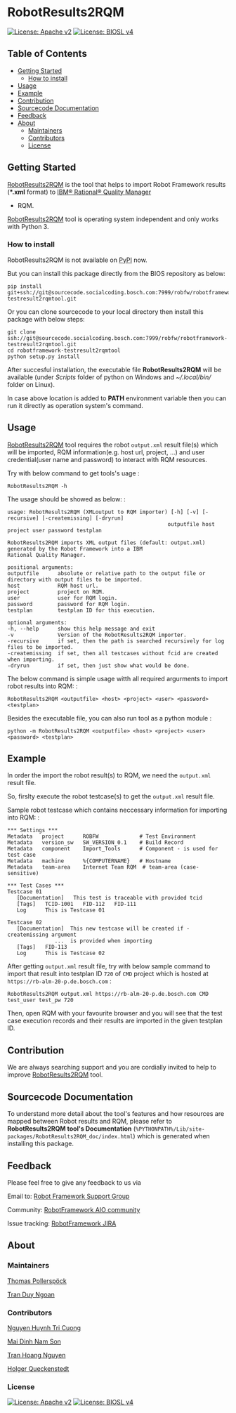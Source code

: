 # RobotResults2RQM

[![License: Apache
v2](https://img.shields.io/pypi/l/robotframework.svg)](http://www.apache.org/licenses/LICENSE-2.0.html)
[![License: BIOSL
v4](http://bios.intranet.bosch.com/bioslv4-badge.svg)](http://bios.intranet.bosch.com/bioslv4.txt)

## Table of Contents

-   [Getting Started](#getting-started)
    -   [How to install](#how-to-install)
-   [Usage](#usage)
-   [Example](#example)
-   [Contribution](#contribution)
-   [Sourcecode Documentation](#documentation)
-   [Feedback](#feedback)
-   [About](#about)
    -   [Maintainers](#maintainers)
    -   [Contributors](#contributors)
    -   [License](#license)

## Getting Started

[RobotResults2RQM](https://sourcecode.socialcoding.bosch.com/projects/ROBFW/repos/robotframework-testresultwebapptool/browse)
is the tool that helps to import Robot Framework results (**\*.xml**
format) to [IBM® Rational® Quality
Manager](https://www.ibm.com/support/knowledgecenter/SSYMRC_6.0.2/com.ibm.rational.test.qm.doc/topics/c_qm_overview.html)
- RQM.

[RobotResults2RQM](https://sourcecode.socialcoding.bosch.com/projects/ROBFW/repos/robotframework-testresultwebapptool/browse)
tool is operating system independent and only works with Python 3.

### How to install

RobotResults2RQM is not available on [PyPI](https://pypi.org/) now.

But you can install this package directly from the BIOS repository as
below:

    pip install git+ssh://git@sourcecode.socialcoding.bosch.com:7999/robfw/robotframework-testresult2rqmtool.git

Or you can clone sourcecode to your local directory then install this
package with below steps:

    git clone ssh://git@sourcecode.socialcoding.bosch.com:7999/robfw/robotframework-testresult2rqmtool.git
    cd robotframework-testresult2rqmtool
    python setup.py install

After succesful installation, the executable file **RobotResults2RQM**
will be available (under *Scripts* folder of python on Windows and
*\~/.local/bin/* folder on Linux).

In case above location is added to **PATH** environment variable then
you can run it directly as operation system\'s command.

## Usage

[RobotResults2RQM](https://sourcecode.socialcoding.bosch.com/projects/ROBFW/repos/robotframework-testresultwebapptool/browse)
tool requires the robot `output.xml` result file(s) which will be
imported, RQM information(e.g. host url, project, \...) and user
credential(user name and password) to interact with RQM resources.

Try with below command to get tools\'s uage :

    RobotResults2RQM -h

The usage should be showed as below: :

    usage: RobotResults2RQM (XMLoutput to RQM importer) [-h] [-v] [-recursive] [-createmissing] [-dryrun]
                                                       outputfile host project user password testplan

    RobotResults2RQM imports XML output files (default: output.xml) generated by the Robot Framework into a IBM
    Rational Quality Manager.

    positional arguments:
    outputfile      absolute or relative path to the output file or directory with output files to be imported.
    host            RQM host url.
    project         project on RQM.
    user            user for RQM login.
    password        password for RQM login.
    testplan        testplan ID for this execution.

    optional arguments:
    -h, --help      show this help message and exit
    -v              Version of the RobotResults2RQM importer.
    -recursive      if set, then the path is searched recursively for log files to be imported.
    -createmissing  if set, then all testcases without fcid are created when importing.
    -dryrun         if set, then just show what would be done.

The below command is simple usage witth all required argurments to
import robot results into RQM: :

    RobotResults2RQM <outputfile> <host> <project> <user> <password> <testplan>

Besides the executable file, you can also run tool as a python module :

    python -m RobotResults2RQM <outputfile> <host> <project> <user> <password> <testplan>

## Example

In order the import the robot result(s) to RQM, we need the `output.xml`
result file.

So, firslty execute the robot testcase(s) to get the `output.xml` result
file.

Sample robot testcase which contains neccessary information for
importing into RQM: :

    *** Settings ***
    Metadata   project      ROBFW             # Test Environment
    Metadata   version_sw   SW_VERSION_0.1    # Build Record
    Metadata   component    Import_Tools      # Component - is used for test case
    Metadata   machine      %{COMPUTERNAME}   # Hostname
    Metadata   team-area    Internet Team RQM  # team-area (case-sensitive)

    *** Test Cases ***
    Testcase 01
       [Documentation]   This test is traceable with provided tcid  
       [Tags]   TCID-1001   FID-112   FID-111
       Log      This is Testcase 01

    Testcase 02
       [Documentation]  This new testcase will be created if -createmissing argument 
                   ...  is provided when importing
       [Tags]   FID-113  
       Log      This is Testcase 02

After getting `output.xml` result file, try with below sample command to
import that result into testplan ID `720` of `CMD` project which is
hosted at `https://rb-alm-20-p.de.bosch.com` :

    RobotResults2RQM output.xml https://rb-alm-20-p.de.bosch.com CMD test_user test_pw 720

Then, open RQM with your favourite browser and you will see that the
test case execution records and their results are imported in the given
testplan ID.

## Contribution

We are always searching support and you are cordially invited to help to
improve
[RobotResults2RQM](https://sourcecode.socialcoding.bosch.com/projects/ROBFW/repos/robotframework-testresultwebapptool/browse)
tool.

## Sourcecode Documentation

To understand more detail about the tool\'s features and how resources
are mapped between Robot results and RQM, please refer to
**RobotResults2RQM tool's Documentation**
(`%PYTHONPATH%/Lib/site-packages/RobotResults2RQM_doc/index.html`) which
is generated when installing this package.

## Feedback

Please feel free to give any feedback to us via

Email to: [Robot Framework Support
Group](RobotFrameworkSupportGroup@bcn.bosch.com)

Community: [RobotFramework AIO
community](https://connect.bosch.com/communities/community/ROBFW)

Issue tracking: [RobotFramework
JIRA](https://rb-tracker.bosch.com/tracker01/projects/ROBFW/summary)

## About

### Maintainers

[Thomas Pollerspöck](Thomas.Pollerspoeck@de.bosch.com)

[Tran Duy Ngoan](Ngoan.TranDuy@vn.bosch.com)

### Contributors

[Nguyen Huynh Tri Cuong](Cuong.NguyenHuynhTri@vn.bosch.com)

[Mai Dinh Nam Son](Son.MaiDinhNam@vn.bosch.com)

[Tran Hoang Nguyen](Nguyen.TranHoang@vn.bosch.com)

[Holger Queckenstedt](Holger.Queckenstedt@de.bosch.com)

### License

[![License: Apache
v2](https://img.shields.io/pypi/l/robotframework.svg)](http://www.apache.org/licenses/LICENSE-2.0.html)
[![License: BIOSL
v4](http://bios.intranet.bosch.com/bioslv4-badge.svg)](http://bios.intranet.bosch.com/bioslv4.txt)

